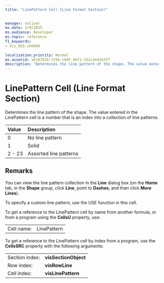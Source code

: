 ```yaml
---
title: "LinePattern Cell (Line Format Section)"
 
 
manager: soliver
ms.date: 3/9/2015
ms.audience: Developer
ms.topic: reference
f1_keywords:
- Vis_DSS.chm560
 
localization_priority: Normal
ms.assetid: a416762b-7294-c99f-d9f1-332c3ed35dff
description: "Determines the line pattern of the shape. The value entered in the LinePattern cell is a number that is an index into a collection of line patterns."
---
```


# LinePattern Cell (Line Format Section)

Determines the line pattern of the shape. The value entered in the LinePattern cell is a number that is an index into a collection of line patterns.
  
|**Value**|**Description**|
|:-----|:-----|
|0  <br/> |No line pattern  <br/> |
|1  <br/> |Solid  <br/> |
|2 - 23  <br/> |Assorted line patterns  <br/> |
   
## Remarks

You can view the line pattern collection in the **Line** dialog box (on the **Home** tab, in the **Shape** group, click **Line**, point to **Dashes**, and then click **More Lines**).
  
To specify a custom line pattern, use the USE function in this cell.
  
To get a reference to the LinePattern cell by name from another formula, or from a program using the **CellsU** property, use: 
  
|||
|:-----|:-----|
|Cell name:  <br/> |LinePattern  <br/> |
   
To get a reference to the LinePattern cell by index from a program, use the **CellsSRC** property with the following arguments: 
  
|||
|:-----|:-----|
|Section index:  <br/> |**visSectionObject** <br/> |
|Row index:  <br/> |**visRowLine** <br/> |
|Cell index:  <br/> |**visLinePattern** <br/> |
   

